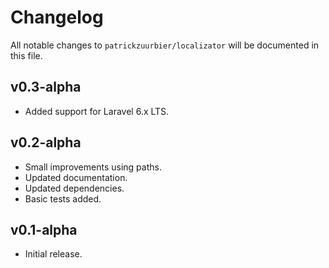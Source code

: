 # Changelog

All notable changes to `patrickzuurbier/localizator` will be documented in this file.

## v0.3-alpha

- Added support for Laravel 6.x LTS.

## v0.2-alpha

- Small improvements using paths.
- Updated documentation.
- Updated dependencies.
- Basic tests added.

## v0.1-alpha

- Initial release.
